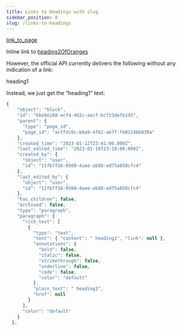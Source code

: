 ```yaml
---
title: Links to Headings with slug
sidebar_position: 8
slug: /links-to-headings
---
```




[link_to_page](652e0550-19cf-4f11-a73d-a8e1c8b87cd7)


Inline link to [heading2OfOranges](/oranges)


However, the official API currently delivers the following without any indication of a link:


 heading1


Instead, we just get the “heading1” text:


```javascript
{
    "object": "block",
    "id": "6ba9e108-ecf4-462c-aecf-bcf23defe143",
    "parent": {
      "type": "page_id",
      "page_id": "acffdc8c-b6a9-4f62-ab7f-fe01146b039a"
    },
    "created_time": "2023-01-12T23:41:00.000Z",
    "last_edited_time": "2023-01-16T23:10:00.000Z",
    "created_by": {
      "object": "user",
      "id": "11fb7f16-0560-4aee-ab88-ed75a850cfc4"
    },
    "last_edited_by": {
      "object": "user",
      "id": "11fb7f16-0560-4aee-ab88-ed75a850cfc4"
    },
    "has_children": false,
    "archived": false,
    "type": "paragraph",
    "paragraph": {
      "rich_text": [
        {
          "type": "text",
          "text": { "content": " heading1", "link": null },
          "annotations": {
            "bold": false,
            "italic": false,
            "strikethrough": false,
            "underline": false,
            "code": false,
            "color": "default"
          },
          "plain_text": " heading1",
          "href": null
        }
      ],
      "color": "default"
    }
  },
```

